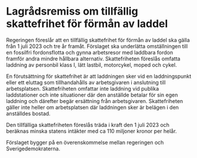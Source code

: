 # Lagrådsremiss om tillfällig skattefrihet för förmån av laddel

Regeringen föreslår att en tillfällig skattefrihet för förmån av laddel ska gälla från 1 juli 2023 och tre år framåt. Förslaget ska underlätta omställningen till en fossilfri fordonsflotta och gynna arbetsresor med laddbara fordon framför andra mindre hållbara alternativ. Skattefriheten föreslås omfatta laddning av personbil klass I, lätt lastbil, motorcykel, moped och cykel.

En förutsättning för skattefrihet är att laddningen sker vid en laddnings­punkt eller ett eluttag som tillhandahålls av arbetsgivaren i anslutning till arbetsplatsen. Skattefriheten omfattar inte laddning vid publika laddstationer och inte situationer där den anställde betalar för sin egen laddning och därefter begär ersättning från arbetsgivaren. Skattefriheten gäller inte heller om arbetsplatsen där laddningen sker är belägen i den anställdes bostad.

Den tillfälliga skattefriheten föreslås träda i kraft den 1 juli 2023 och beräknas minska statens intäkter med ca 110 miljoner kronor per helår.

Förslaget bygger på en överenskommelse mellan regeringen och Sverigedemokraterna.
